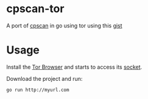 # cpscan-tor

A port of [cpscan](https://github.com/susmithHCK/cpscan) in go using tor using this [gist](https://gist.github.com/yageek/90c86ba9f04fbaf8eba32dd9b0f53915)

# Usage

Install the [Tor Browser](https://www.torproject.org/projects/torbrowser.html) and starts to access its [socket](https://www.torproject.org/docs/faq.html.en#TBBSocksPort).

Download the project and run:

```
go run http://myurl.com
```

